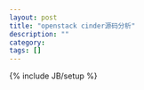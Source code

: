 ```yaml
---
layout: post
title: "openstack cinder源码分析"
description: ""
category: 
tags: []
---
```

{% include JB/setup %}

